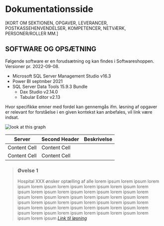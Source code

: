 # Dokumentationsside

[KORT OM SEKTIONEN, OPGAVER, LEVERANCER, POSTKASSEHENVENDELSER, KOMPETENCER, NETVÆRK, PERSONER/ROLLER MM.]

## SOFTWARE OG OPSÆTNING
Følgende software er en forudsætning og kan findes i Softwareshoppen. Versioner pr. 2022-09-08.

* Microsoft SQL Server Management Studio v16.3
* Power BI septmber 2021
* SQL Server Data Tools 15.9.3 Bundle
  * Dax Studio v2.14.0
  * Tabular Editor v2.13

Hvor specifikke emner med fordel kan gennemgås ifm. løsning af opgaver er relevant for forståelse i en given kontekst kan anbefales, vil link være indsat.

![look at this graph](https://i.imgur.com/6yP0S45.png)

| Server        | Second Header | Beskrivelse |
| ------------- | ------------- |-------------|
| Content Cell  | Content Cell  |             |
| Content Cell  | Content Cell  |             |


> ### **Øvelse 1**
> Hospital XXX ønsker optælling af alle lorem ipsum lorem ipsum lorem ipsum lorem ipsum lorem ipsum lorem ipsum lorem ipsum lorem ipsum lorem ipsum lorem ipsum lorem ipsum lorem ipsum lorem ipsum lorem ipsum lorem ipsum lorem ipsum lorem ipsum lorem ipsum lorem ipsum lorem ipsum lorem ipsum lorem ipsum lorem ipsum lorem ipsum lorem ipsum lorem ipsum lorem ipsum lorem ipsum lorem ipsum lorem ipsum lorem ipsum lorem ipsum lorem ipsum lorem ipsum 
>*[Link til løsning](https://www.youtube.com/watch?v=dQw4w9WgXcQ)*
